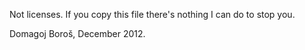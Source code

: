 Not licenses. If you copy this file there's nothing I can do to stop you.

Domagoj Boroš, December 2012.
